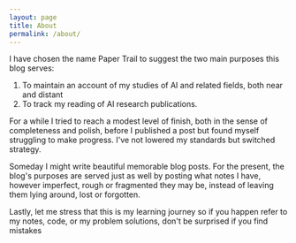 ```yaml
---
layout: page
title: About
permalink: /about/
---
```


I have chosen the name Paper Trail to suggest the two main purposes this blog serves:

1. To maintain an account of my studies of AI and related fields, both near and distant
2. To track my reading of AI research publications.

For a while I tried to reach a modest level of finish, both in the sense of completeness and polish, before I published a post but found myself struggling to make progress. I've not lowered my standards but switched strategy.

Someday I might write beautiful memorable blog posts. For the present, the blog's purposes are served just as well by posting what notes I have, however imperfect, rough or fragmented they may be, instead of leaving them lying around, lost or forgotten.

Lastly, let me stress that this is my learning journey so if you happen refer to my notes, code, or my problem solutions, don't be surprised if you find mistakes